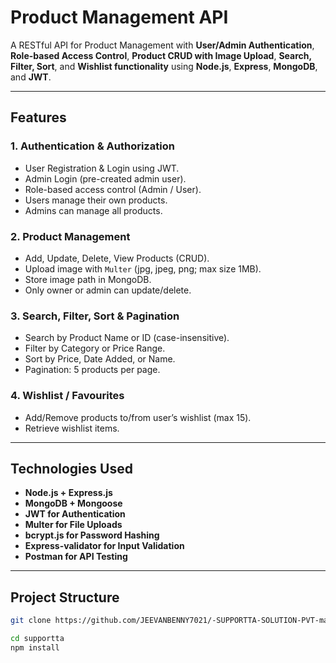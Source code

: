 #  Product Management API

A RESTful API for Product Management with **User/Admin Authentication**, **Role-based Access Control**, **Product CRUD with Image Upload**, **Search, Filter, Sort**, and **Wishlist functionality** using **Node.js**, **Express**, **MongoDB**, and **JWT**.

---

##  Features

### 1. Authentication & Authorization
- User Registration & Login using JWT.
- Admin Login (pre-created admin user).
- Role-based access control (Admin / User).
- Users manage their own products.
- Admins can manage all products.

### 2. Product Management
- Add, Update, Delete, View Products (CRUD).
- Upload image with `Multer` (jpg, jpeg, png; max size 1MB).
- Store image path in MongoDB.
- Only owner or admin can update/delete.

### 3. Search, Filter, Sort & Pagination
- Search by Product Name or ID (case-insensitive).
- Filter by Category or Price Range.
- Sort by Price, Date Added, or Name.
- Pagination: 5 products per page.

### 4. Wishlist / Favourites
- Add/Remove products to/from user’s wishlist (max 15).
- Retrieve wishlist items.

---

##  Technologies Used
- **Node.js + Express.js**
- **MongoDB + Mongoose**
- **JWT for Authentication**
- **Multer for File Uploads**
- **bcrypt.js for Password Hashing**
- **Express-validator for Input Validation**
- **Postman for API Testing**

---

##  Project Structure


```bash
git clone https://github.com/JEEVANBENNY7021/-SUPPORTTA-SOLUTION-PVT-machinetext-.git

cd supportta
npm install
